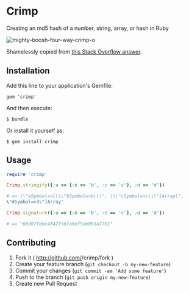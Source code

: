 # Crimp

Creating an md5 hash of a number, string, array, or hash in Ruby

![mighty-boosh-four-way-crimp-o](https://f.cloud.github.com/assets/180050/2148112/b44fd6fa-93de-11e3-9f9a-ad941f069b5c.gif)

Shamelessly copied from [this Stack Overflow
answer](http://stackoverflow.com/a/6462589/3243663).

## Installation

Add this line to your application's Gemfile:

    gem 'crimp'

And then execute:

    $ bundle

Or install it yourself as:

    $ gem install crimp

## Usage

```rb
require 'crimp'

Crimp.stringify({:a => {:b => 'b', :c => 'c'}, :d => 'd'})

# => [\"aSymbol=>[\\\"bSymbol=>b\\\", \\\"cSymbol=>c\\\"]Array\",
\"dSymbol=>d\"]Array"

Crimp.signature({:a => {:b => 'b', :c => 'c'}, :d => 'd'})

# => "68d07febc4f47f56fa6ef5de063a77b1"

```

## Contributing

1. Fork it ( http://github.com/<my-github-username>/crimp/fork )
2. Create your feature branch (`git checkout -b my-new-feature`)
3. Commit your changes (`git commit -am 'Add some feature'`)
4. Push to the branch (`git push origin my-new-feature`)
5. Create new Pull Request
